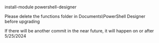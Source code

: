 install-module powershell-designer

Please delete the functions folder in Documents\PowerShell Designer before upgrading

If there will be another commit in the near future, it will happen on or after 5/25/2024
